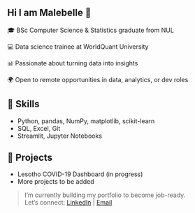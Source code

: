 ## Hi I am Malebelle 👋

🎓 BSc Computer Science & Statistics graduate from NUL 

💻 Data science trainee at WorldQuant University

📊 Passionate about turning data into insights

🌍 Open to remote opportunities in data, analytics, or dev roles  

## 🚀 Skills
- Python, pandas, NumPy, matplotlib, scikit-learn
- SQL, Excel, Git
- Streamlit, Jupyter Notebooks

## 📁 Projects
- Lesotho COVID-19 Dashboard (in progress)
- More projects to be added 

> I’m currently building my portfolio to become job-ready.  
> Let’s connect: [LinkedIn](www.linkedin.com/in/sebolelo-malebelle) | [Email](mailto:malebelle12@gmail.com)

